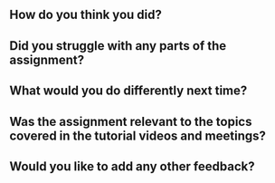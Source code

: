 ## How do you think you did?

## Did you struggle with any parts of the assignment?

## What would you do differently next time? 

## Was the assignment relevant to the topics covered in the tutorial videos and meetings?

## Would you like to add any other feedback?
